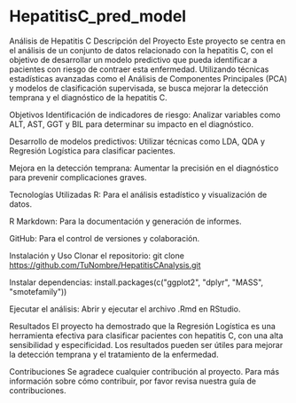 # HepatitisC_pred_model
Análisis de Hepatitis C
Descripción del Proyecto
Este proyecto se centra en el análisis de un conjunto de datos relacionado con la hepatitis C, con el objetivo de desarrollar un modelo predictivo que pueda identificar a pacientes con riesgo de contraer esta enfermedad. Utilizando técnicas estadísticas avanzadas como el Análisis de Componentes Principales (PCA) y modelos de clasificación supervisada, se busca mejorar la detección temprana y el diagnóstico de la hepatitis C.

Objetivos
Identificación de indicadores de riesgo: Analizar variables como ALT, AST, GGT y BIL para determinar su impacto en el diagnóstico.

Desarrollo de modelos predictivos: Utilizar técnicas como LDA, QDA y Regresión Logística para clasificar pacientes.

Mejora en la detección temprana: Aumentar la precisión en el diagnóstico para prevenir complicaciones graves.

Tecnologías Utilizadas
R: Para el análisis estadístico y visualización de datos.

R Markdown: Para la documentación y generación de informes.

GitHub: Para el control de versiones y colaboración.

Instalación y Uso
Clonar el repositorio: git clone https://github.com/TuNombre/HepatitisCAnalysis.git

Instalar dependencias: install.packages(c("ggplot2", "dplyr", "MASS", "smotefamily"))

Ejecutar el análisis: Abrir y ejecutar el archivo .Rmd en RStudio.

Resultados
El proyecto ha demostrado que la Regresión Logística es una herramienta efectiva para clasificar pacientes con hepatitis C, con una alta sensibilidad y especificidad. Los resultados pueden ser útiles para mejorar la detección temprana y el tratamiento de la enfermedad.

Contribuciones
Se agradece cualquier contribución al proyecto. Para más información sobre cómo contribuir, por favor revisa nuestra guía de contribuciones.
